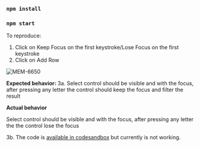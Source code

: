 ### `npm install`

### `npm start`

To reproduce:
1. Click on Keep Focus on the first keystroke/Lose Focus on the first keystroke
2. Click on Add Row

![MEM-6650](https://user-images.githubusercontent.com/99763561/169349155-0b946e7d-e4ec-4928-8032-e44e533d16e3.jpg)

**Expected behavior:**
3a. Select control should be visible and with the focus, after pressing any letter the control should keep the focus and filter the result

**Actual behavior**

Select control should be visible and with the focus, after pressing any letter the the control lose the focus

3b. The code is [available in codesandbox]() but currently is not working.
